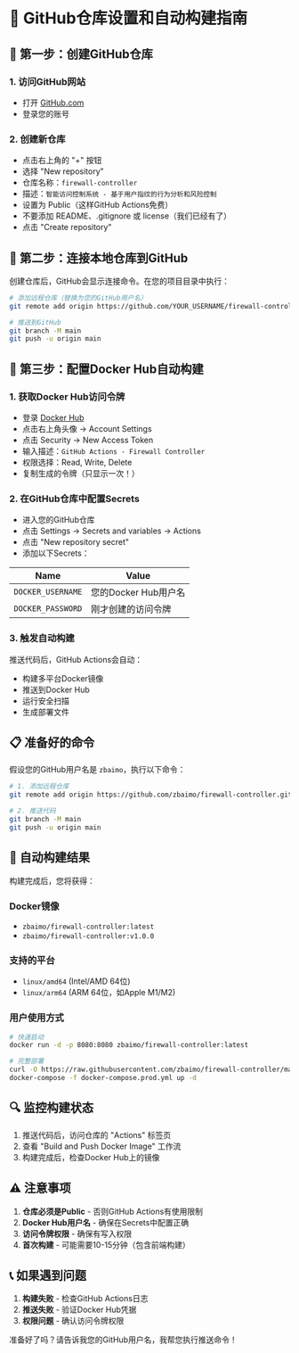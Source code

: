 # 🚀 GitHub仓库设置和自动构建指南

## 📝 第一步：创建GitHub仓库

### 1. 访问GitHub网站
- 打开 [GitHub.com](https://github.com)
- 登录您的账号

### 2. 创建新仓库
- 点击右上角的 "+" 按钮
- 选择 "New repository"
- 仓库名称：`firewall-controller`
- 描述：`智能访问控制系统 - 基于用户指纹的行为分析和风险控制`
- 设置为 Public（这样GitHub Actions免费）
- 不要添加 README、.gitignore 或 license（我们已经有了）
- 点击 "Create repository"

## 🔗 第二步：连接本地仓库到GitHub

创建仓库后，GitHub会显示连接命令。在您的项目目录中执行：

```bash
# 添加远程仓库（替换为您的GitHub用户名）
git remote add origin https://github.com/YOUR_USERNAME/firewall-controller.git

# 推送到GitHub
git branch -M main
git push -u origin main
```

## 🔐 第三步：配置Docker Hub自动构建

### 1. 获取Docker Hub访问令牌
- 登录 [Docker Hub](https://hub.docker.com)
- 点击右上角头像 → Account Settings
- 点击 Security → New Access Token
- 输入描述：`GitHub Actions - Firewall Controller`
- 权限选择：Read, Write, Delete
- 复制生成的令牌（只显示一次！）

### 2. 在GitHub仓库中配置Secrets
- 进入您的GitHub仓库
- 点击 Settings → Secrets and variables → Actions
- 点击 "New repository secret"
- 添加以下Secrets：

| Name | Value |
|------|-------|
| `DOCKER_USERNAME` | 您的Docker Hub用户名 |
| `DOCKER_PASSWORD` | 刚才创建的访问令牌 |

### 3. 触发自动构建
推送代码后，GitHub Actions会自动：
- 构建多平台Docker镜像
- 推送到Docker Hub
- 运行安全扫描
- 生成部署文件

## 📋 准备好的命令

假设您的GitHub用户名是 `zbaimo`，执行以下命令：

```bash
# 1. 添加远程仓库
git remote add origin https://github.com/zbaimo/firewall-controller.git

# 2. 推送代码
git branch -M main
git push -u origin main
```

## 🎯 自动构建结果

构建完成后，您将获得：

### Docker镜像
- `zbaimo/firewall-controller:latest`
- `zbaimo/firewall-controller:v1.0.0`

### 支持的平台
- `linux/amd64` (Intel/AMD 64位)
- `linux/arm64` (ARM 64位，如Apple M1/M2)

### 用户使用方式
```bash
# 快速启动
docker run -d -p 8080:8080 zbaimo/firewall-controller:latest

# 完整部署
curl -O https://raw.githubusercontent.com/zbaimo/firewall-controller/main/docker-compose.prod.yml
docker-compose -f docker-compose.prod.yml up -d
```

## 🔍 监控构建状态

1. 推送代码后，访问仓库的 "Actions" 标签页
2. 查看 "Build and Push Docker Image" 工作流
3. 构建完成后，检查Docker Hub上的镜像

## ⚠️ 注意事项

1. **仓库必须是Public** - 否则GitHub Actions有使用限制
2. **Docker Hub用户名** - 确保在Secrets中配置正确
3. **访问令牌权限** - 确保有写入权限
4. **首次构建** - 可能需要10-15分钟（包含前端构建）

## 📞 如果遇到问题

1. **构建失败** - 检查GitHub Actions日志
2. **推送失败** - 验证Docker Hub凭据
3. **权限问题** - 确认访问令牌权限

准备好了吗？请告诉我您的GitHub用户名，我帮您执行推送命令！
